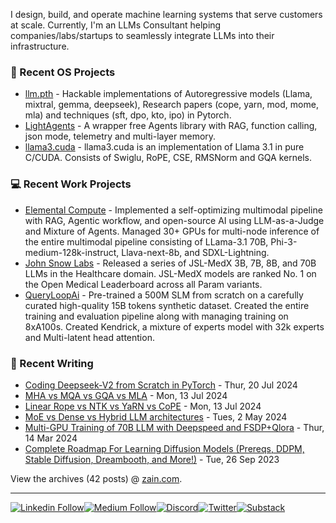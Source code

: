 I design, build, and operate machine learning systems that serve customers at scale. Currently, I'm an LLMs Consultant helping companies/labs/startups to seamlessly integrate LLMs into their infrastructure. 

### 🔬 Recent OS Projects

<!-- writing starts -->
* [llm.pth](https://github.com/abideenml/llm.pth) - Hackable implementations of Autoregressive models (Llama, mixtral, gemma, deepseek), Research papers (cope, yarn, mod, mome, mla) and techniques (sft, dpo, kto, ipo) in Pytorch.
* [LightAgents](https://github.com/abideenml/LightAgents) - A wrapper free Agents library with RAG, function calling, json mode, telemetry and multi-layer memory.
* [llama3.cuda](https://github.com/abideenml/llama3.cuda) - llama3.cuda is an implementation of Llama 3.1 in pure C/CUDA. Consists of Swiglu, RoPE, CSE, RMSNorm and GQA kernels.

### 💻 Recent Work Projects

<!-- writing starts -->
* [Elemental Compute](https://www.linkedin.com/company/elemental-compute-limited/) - Implemented a self-optimizing multimodal pipeline with RAG, Agentic workflow, and open-source AI using LLM-as-a-Judge and Mixture of Agents. Managed 30+ GPUs for multi-node inference of the entire multimodal pipeline consisting of LLama-3.1 70B, Phi-3-medium-128k-instruct, Llava-next-8b, and SDXL-Lightning.
* [John Snow Labs](https://www.linkedin.com/company/johnsnowlabs) - Released a series of JSL-MedX 3B, 7B, 8B, and 70B LLMs in the Healthcare domain. JSL-MedX models are ranked No. 1 on the Open Medical Leaderboard across all Param variants.
* [QueryLoopAi](https://www.linkedin.com/company/queryloopai/) - Pre-trained a 500M SLM from scratch on a carefully curated high-quality 15B tokens synthetic dataset. Created the entire training and evaluation pipeline along with managing training on 8xA100s. Created Kendrick, a mixture of experts model with 32k experts and Multi-latent head attention.

### 📝 Recent Writing

<!-- writing starts -->
* [Coding Deepseek-V2 from Scratch in PyTorch](https://medium.com/@zaiinn440/coding-deepseek-v2-from-scratch-in-pytorch-06dd89917067) - Thur, 20 Jul 2024
* [MHA vs MQA vs GQA vs MLA](https://medium.com/@zaiinn440/mha-vs-mqa-vs-gqa-vs-mla-c6cf8285bbec) - Mon, 13 Jul 2024
* [Linear Rope vs NTK vs YaRN vs CoPE](https://medium.com/@zaiinn440/linear-rope-vs-ntk-vs-yarn-vs-cope-d33587ddfd35) - Mon, 13 Jul 2024
* [MoE vs Dense vs Hybrid LLM architectures](https://wandb.ai/zaiinn440/hybridMoe/reports/MoE-vs-Dense-vs-Hybrid-LLM-Architectures--Vmlldzo3NzYwNzAw?utm_campaign=Blog+&utm_source=linkedin&utm_medium=social&utm_content=LLMArchitectures) - Tues, 2 May 2024
* [Multi-GPU Training of 70B LLM with Deepspeed and FSDP+Qlora](https://medium.com/@zaiinn440/multi-gpu-training-of-70b-llm-with-deepspeed-and-fsdp-qlora-cb738a2a2229) - Thur, 14 Mar 2024
* [Complete Roadmap For Learning Diffusion Models (Prereqs, DDPM, Stable Diffusion, Dreambooth, and More!)](https://medium.com/ai-in-plain-english/complete-roadmap-for-learning-diffusion-models-prereqs-ddpm-stable-diffusion-dreambooth-and-a15941767180) - Tue, 26 Sep 2023



<!-- writing ends -->

View the archives (42 posts) @ [zain.com](https://medium.com/@zaiinn440).


---

[![Linkedin Follow](https://img.shields.io/badge/LinkedIn-0077B5?style=for-the-badge&logo=linkedin&logoColor=white)](https://www.linkedin.com/in/zaiinulabideen/)[![Medium Follow](https://img.shields.io/badge/Medium-12100E?style=for-the-badge&logo=medium&logoColor=white)](https://medium.com/@zaiinn440)[![Discord](https://img.shields.io/badge/Discord-5865F2?style=for-the-badge&logo=discord&logoColor=white)](https://discord.gg/aMtqaxvH)[![Twitter](https://img.shields.io/badge/X-000000?style=for-the-badge&logo=x&logoColor=white)](https://twitter.com/zaynismm)[![Substack](https://img.shields.io/badge/Substack-%23006f5c.svg?style=for-the-badge&logo=substack&logoColor=FF6719)](https://rethinkai.substack.com/)

